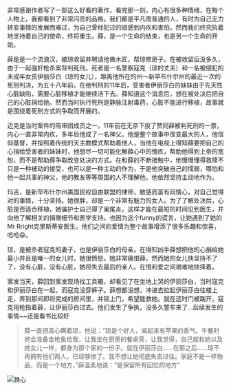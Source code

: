 非常感谢作者写了一部这么好看的著作，看完那一刻，内心有很多种情绪，在每个人物上，我都看到了非常闪亮的品格。我们都是平凡而普通的人，有时为自己无力转变事情的发展而难过，为自己曾经犯过的错感到内疚和害怕，然而我们终究执着地坚持着自己的使命，终将重生。薛，是一个生命的结束，也是另一个生命的开始。

薛是是一个流浪汉，被琼收留并聘请他做木匠，帮琼修房子。在被收留后没多久，由于一起强奸枪杀案背判死刑。死者是一名警察寇克（琼的丈夫）和一名被侵犯的未成年女孩伊丽莎白（琼的女儿），距离他所在的州～新罕布什尔州的最近一次的死刑判决，为五十八年前。在他判刑的11年后，受害者伊丽莎白的妹妹由于先天性心脏缺陷，需要心脏移植才能继续活下去。薛知道这个消息后，想在被处决后把自己的心脏捐给她。然而当时执行死刑是静脉注射毒药，心脏不能进行移植，故事就是围绕着死刑方式的争取而开展的。

迈克是当时案件的陪审团成员之一，11年前在无奈下投了赞同薛被判死刑的一票，内心一直非常内疚，多年后他成了一名神父。他是整个故事中改变最大的人，他信仰基督，并按照着传统的天主教模式帮助着他人，当他在电视上得知薛要把自己的心捐给受害者的妹妹时，他想尽一切可能化解薛心中的愧疚，帮助他得到上帝的宽恕，而不是帮助薛争取改变处决的方式。在和薛的不断接触中，他慢慢懂得救赎不只是一种被动的接受，也可以是一种主动的作为，于是他突破自己的懦弱，哪怕和他一起共事的神父，他的教友等等周围的人不理解他，他依然坚持主动地作为。

玛吉，是新罕布什尔州美国民权自由联盟的律师，敏感而富有同情心，对自己觉得对的事情，十分坚持。她很胖，却是一个非常有魅力的女人。为了了解处决后，心脏是否适合移植，她骗护士自己得了阑尾炎，这样才能在最短的时间见到医生，并向他了解相关的捐赠细节和医学支持。也因为这个funny的谎言，让她遇到了她的Mr Rright克里斯蒂安医生。他们之间的爱情为整个故事增添了很多乐趣和惊喜，哈哈😄。

琼，是被杀者寇克的妻子，也是伊丽莎白的母亲。在得知凶手薛想把他的心捐给她最小并且是唯一的女儿时，她很愤怒。她非常痛恨薛，然而她的女儿快坚持不了了，没有心脏，没有心脏，她将失去最后的亲人。在恨和爱之间艰难地抉择着。

案发当天，薛回到案发现场找工具箱，却看见了在坐地上哭的伊丽莎白，当时寇克和伊丽莎白在一起，而寇克没穿裤子。薛想都没想，冲进去拉起伊丽莎白往楼上走，奔到那间即将完成的房间里，并锁上门，希望能救她。就在这时门被踹开，寇克用枪指着薛，让伊丽莎白过去。他们发生了争执，没多久警车来了...后续发生的事情~~还是看书比较好

>薛一直把真心瞒着琼，他说：“琼是个好人，闻起来有苹果的香气。午餐时她会准备金枪鱼给我，让我坐在厨房的餐桌旁，让我觉得，自己就和她以及她女儿一样，都身为那个家的一份子。就在伊丽莎白......在那之后......琼不再拥有他们两人，已经够惨了。我不想让她彻底失去过往。家庭不是一样物品，而是一个地方，”薛温柔地说：“是保留所有回忆的地方”


![换心](https://img1.doubanio.com/lpic/s28337888.jpg)







